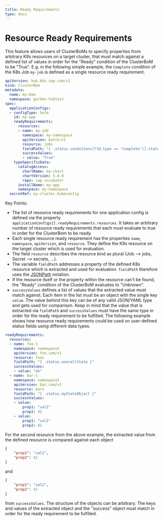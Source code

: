 ```yaml
---
title: Ready Requirements
type: docs
---
```


# Resource Ready Requirements

This feature allows users of ClusterBoMs to specify properties from arbitrary K8s resources on a target cluster, that must match against a defined list of values in order for the "Ready" condition of the ClusterBoM to be "True". E.g. in the following simple example, the `Complete` condition of the K8s Job `my-job` is defined as a single resource ready requirement.

```yaml
apiVersion: hub.k8s.sap.com/v1
kind: ClusterBom
metadata:
  name: my-bom
  namespace: garden-hubtest
spec:
  applicationConfigs:
  - configType: helm
    id: my-app
    readyRequirements:
      resources:
      - name: my-job
        namespace: my-namespace
        apiVersion: batch/v1
        resource: jobs
        fieldPath: "{ .status.conditions[?(@.type == 'Complete')].status }"
        successValues:
        - value: "True"
    typeSpecificData:
      catalogAccess:
        chartName: my-chart
        chartVersion: 5.0.0
        repo: sap-incubator
      installName: my-app
      namespace: my-namespace
  secretRef: my-cluster.kubeconfig
```

Key Points:

- The list of resource ready requirements for one application config is defined via the property `applicationConfigs[].readyRequirements.resources`. It takes an arbitrary number of resource ready requirements that each must evaluate to true in order for the ClusterBom to be ready.
- Each single resource ready requirement has the properties `name`, `namespace`, `apiVersion`, and `resource`. They define the K8s resource on the target cluster which is used for evaluation.
- The field `resource` describes the resource kind as plural (Job --> jobs, Secret --> secrets, ...).
- The variable `fieldPath` addresses a property of the defined K8s resource which is extracted and used for evaluation. `fieldPath` therefore uses the [JSONPath](https://goessner.net/articles/JsonPath/) notation.
- If the resource itself or the property within the resource can't be found, the "Ready" condition of the ClusterBoM evaluates to "Unknown".
- `successValues` defines a list of values that the extracted value must match against. Each item in the list must be an object with the single key `value`. The value behind this key can be of any valid JSON/YAML type and gets used for comparison. Keep in mind that the value that is extracted via `fieldPath` and `successValues` must have the same type in order for the ready requirement to be fulfilled. The following example shows how resource ready requirements could be used on user-defined status fields using different data types.

```yaml
readyRequirements:
  resources:
  - name: foo-1
    namespace: namespace1
    apiVersion: foo.com/v1
    resource: foos
    fieldPath: "{ .status.overallState }"
    successValues:
    - value: "ok"
  - name: bar-1
    namespace: namespace1
    apiVersion: bar.com/v1
    resource: bars
    fieldPath: "{ .status.myStateObject }"
    successValues:
    - value:
        prop1: "val1"
        prop2: 42
    - value:
        prop1: "val2"
        prop2: 42
```

For the second resource from the above example, the extracted value from the defined resource is compared against each object

```json
{
    "prop1": "val1", 
    "prop2": 42
}
```

and 

```json
{
    "prop1": "val2",
    "prop2": 42
}
```

from `successValues`. The structure of the objects can be arbitrary. The keys and values of the extracted object and the "success" object must match in order for the ready requirement to be fulfilled.